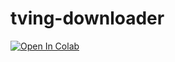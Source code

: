# tving-downloader
[![Open In Colab](https://colab.research.google.com/assets/colab-badge.svg)](https://colab.research.google.com/github/WHTJEON/tving-downloader/blob/main/TVING_DOWNLOADER.ipynb) 


